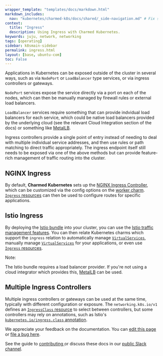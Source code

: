 ```yaml
---
wrapper_template: "templates/docs/markdown.html"
markdown_includes:
  nav: "kubernetes/charmed-k8s/docs/shared/_side-navigation.md" # Fix syntax highlighting: _.
context:
  title: "Ingress"
  description: Using Ingress with Charmed Kubernetes.
keywords: juju, network, networking
tags: [operating]
sidebar: k8smain-sidebar
permalink: ingress.html
layout: [base, ubuntu-com]
toc: False
---
```


Applications in Kubernetes can be exposed outside of the cluster in several ways, such
as via `NodePort` or `LoadBalancer` type services, or via ingress controllers or
gateways.

`NodePort` services expose the service directly via a port on each of the nodes, which
can then be manually managed by firewall rules or external load balancers.

`LoadBalancer` services require something that can provide indvidual load balancers for
each service, which could be native load balancers provided by the underlying cloud
(see the relevant Cloud Integration section of the docs) or something like [MetalLB][].

Ingress controllers provide a single point of entry instead of needing to deal with
multiple individual service addresses, and then use rules or path matching to direct
traffic appropriately. The ingress endpoint itself still needs to be exposed via one
of the above methods but can provide feature-rich management of traffic routing into
the cluster.


## NGINX Ingress

By default, **Charmed Kubernetes** sets up the [NGINX Ingress Controller][ingress-nginx],
which can be customized via the config options on the [worker charm][].
[`Ingress` resources][ingress-resources] can then be used to configure routes for specific
applications.

## Istio Ingress

By deploying the [Istio bundle][] into your cluster, you can use the
[Istio traffic management features][istio-traffic]. You can then relate Kubernetes
charms which support the `ingress` relation to automatically manage [`VirtualServices`][virt-svc],
manually manage [`VirtualServices`][virt-svc] for your applications, or even use
[`Ingress` resources][istio-ingress].

<div class="p-notification--positive is-inline">
  <div markdown="1" class="p-notification__content">
    <span class="p-notification__title">Note:</span>
    <p class="p-notification__message">The Istio bundle requires a load balancer provider. If you're not using a cloud integrator which provides this, <a href="/kubernetes/charmed-k8s/docs/metallb">MetalLB</a> can be used.</p>
  </div>
</div>


## Multiple Ingress Controllers

Multiple ingress controllers or gateways can be used at the same time, typically with
different configuration or exposure. The `networking.k8s.io/v1` defines an
[`IngressClass` resource][ingress-class] to select between controllers, but some
controllers may rely on annotations, such as Istio's
[`kubernetes.io/ingress.class` annotation][istio-annotation].

<!-- LINKS -->

[ingress-nginx]: https://kubernetes.github.io/ingress-nginx/
[MetalLB]: metallb
[worker charm]: charm-kubernetes-worker
[ingress-resources]: https://kubernetes.io/docs/concepts/services-networking/ingress/
[Istio bundle]: https://charmhub.io/istio
[istio-traffic]: https://istio.io/latest/docs/concepts/traffic-management/
[virt-svc]: https://istio.io/latest/docs/concepts/traffic-management/#virtual-services
[istio-ingress]: https://istio.io/latest/docs/tasks/traffic-management/ingress/kubernetes-ingress/
[ingress-class]: https://kubernetes.io/docs/concepts/services-networking/ingress/#ingress-class
[istio-annotation]: https://istio.io/latest/docs/tasks/traffic-management/ingress/kubernetes-ingress/#configuring-ingress-using-an-ingress-resource

<!-- FEEDBACK -->
<div class="p-notification--information">
  <div class="p-notification__content">
    <p class="p-notification__message">We appreciate your feedback on the documentation. You can
    <a href="https://github.com/charmed-kubernetes/kubernetes-docs/edit/main/pages/k8s/ingress.md" >edit this page</a>
    or
    <a href="https://github.com/charmed-kubernetes/kubernetes-docs/issues/new">file a bug here</a>.</p>
    <p>See the guide to <a href="/kubernetes/charmed-k8s/docs/how-to-contribute"> contributing </a> or discuss these docs in our <a href="https://kubernetes.slack.com/archives/CG1V2CAMB"> public Slack  channel</a>.</p>
  </div>
</div>
